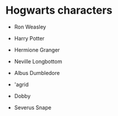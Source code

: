 # Hogwarts characters

- Ron Weasley

- Harry Potter

- Hermione Granger

- Neville Longbottom

- Albus Dumbledore

- 'agrid

- Dobby

- Severus Snape


